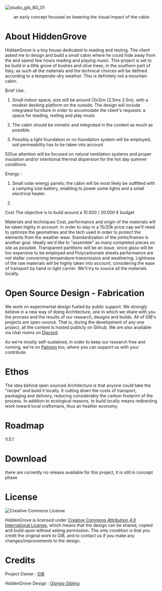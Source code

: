 

![studio_gib_BG_01](https://user-images.githubusercontent.com/97519980/222775561-3e6c7567-f6ca-48ec-80ae-7cdd960cece4.png)
<p align="center">an early concept focused on lowering the visual impact of the cabin </p>


# About HiddenGrove 
HiddenGrove is a tiny house dedicated to reading and resting. The client asked me to design and build a small cabin where he could hide away from the and spend few hours reading and playing music. This project is set to be build in a little grove of bushes and olive trees, in the southern part of Italy; as such all the materials and the technical choices will be defined according to a temperate-dry weather. This is definitely not a mountain cabin.

Brief
Use :
1) Small indoor space, size will be around (3x3)m (2.5mx 2.5m), with a modest decking platform on the outside. The design will include integrated furniture in order to accomodate the client's requests: a space for reading, resting and play music 

2) The cabin should be mimetic and integrated in the context as much as possible. 

4) Possibly a light foundation or no foundation system will be employed, soil permeability has to be taken into account

5)Due attention will be focused on natural ventilation systems and proper insulation and/or intentional thermal dispersion for the hot day summer conditions.


Energy :
1) Small solar energy panels; the cabin will be most likely be outfitted with a camping size battery, enabling to power some lights and a small electrical heater.

2) 

Cost
The objective is to build around a 10.000 / 20.000 € budget

Materials and techniques
Cost, performance and origin of the materials will be taken highly in account. In order to stay in a 15/20k price cap we'll need to optimize the geometries and the tech used in order to protect the elements from the weather wear. Standardization of the joints/frames is another goal. Ideally we'd like to "assemble" as many completed pieces on site as possible. Transparent partitions will be an issue, since glass will be too expensive to be employed and Polycarbonate sheets performance are not stellar concerning temperature transmission and weathering. Lightness of the raw materials will be highly taken into account, considering the ease of transport by hand or light carrier. 
We'll try to source all the materials locally.


# Open Source Design - Fabrication 
We work on experimental design fueled by public support.
We strongly believe in a new way of doing Architecture, one in which we share with you the process and the results of our research, designs and builds.
All of GIB's projects are open-source. That is, during the development of any one project, all the content is hosted publicly on Github. We are also available via chat rooms on [Discord](https://discord.gg/3Qf9EzJqV9).

As we're mostly self-sustained, in order to keep our research free and running, we're on [Patreon](https://www.patreon.com/StudioGIB) too, where you can support us with your contribute.

# Ethos
The idea behind open sourced Architecture is that anyone could take the "recipe" and build it locally.
It cutting down the costs of transport, packaging and delivery, reducing considerably the carbon footprint of the process.
In addition to ecological reasons, to build locally means redirecting work toward local craftsmans, thus an healtier economy.


# Roadmap
V.0.1


# Download 
there are currently no release available for this project, it is still in concept phase

# License
![Creative Commons License](https://i.creativecommons.org/l/by/4.0/88x31.png)

HiddenGrove is licensed under [Creative Commons Attribution 4.0 International License](https://creativecommons.org/licenses/by/4.0/), which means that the design can be shared, copied and build upon without asking permission. The only condition is that you credit the original work to GIB, and to contact us if you make any changes/improvements to the design.

# Credits

Project Owner : [GIB](http://studiogib.com/)

HiddenGrove Design : [Giorgio Gibiino](https://www.instagram.com/jj_nelson/)
